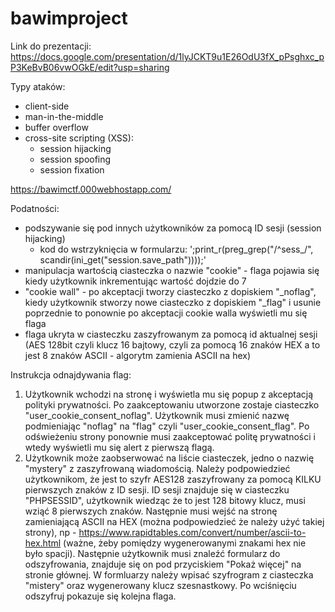# bawimproject

Link do prezentacji:
https://docs.google.com/presentation/d/1lyJCKT9u1E26OdU3fX_pPsghxc_pP3KeBvB06vwOGkE/edit?usp=sharing


Typy ataków:
- client-side
- man-in-the-middle
- buffer overflow
- cross-site scripting (XSS):
  - session hijacking
  - session spoofing
  - session fixation


https://bawimctf.000webhostapp.com/
  

Podatności:
- podszywanie się pod innych użytkowników za pomocą ID sesji (session hijacking)
  - kod do wstrzyknięcia w formularzu: ';print_r(preg_grep("/^sess_/", scandir(ini_get("session.save_path"))));'
- manipulacja wartością ciasteczka o nazwie "cookie" - flaga pojawia się kiedy użytkownik inkrementując wartość dojdzie do 7
- "cookie wall" - po akceptacji tworzy ciasteczko z dopiskiem "_noflag", kiedy użytkownik stworzy nowe ciasteczko z dopiskiem "_flag" i usunie poprzednie to ponownie po akceptacji cookie walla wyświetli mu się flaga
- flaga ukryta w ciasteczku zaszyfrowanym za pomocą id aktualnej sesji (AES 128bit czyli klucz 16 bajtowy, czyli za pomocą 16 znaków HEX a to jest 8 znaków ASCII - algorytm zamienia ASCII na hex)


Instrukcja odnajdywania flag:
1. Użytkownik wchodzi na stronę i wyświetla mu się popup z akceptacją polityki prywatności. Po zaakceptowaniu utworzone zostaje ciasteczko "user_cookie_consent_noflag". Użytkownik musi zmienić nazwę podmieniając "noflag" na "flag" czyli "user_cookie_consent_flag". Po odświeżeniu strony ponownie musi zaakceptować politę prywatności i wtedy wyświetli mu się alert z pierwszą flagą.
2. Użytkownik może zaobserwować na liście ciasteczek, jedno o nazwię "mystery" z zaszyfrowaną wiadomością. Należy podpowiedzieć użytkownikom, że jest to szyfr AES128 zaszyfrowany za pomocą KILKU pierwszych znaków z ID sesji. ID sesji znajduje się w ciasteczku "PHPSESSID", użytkownik wiedząc że to jest 128 bitowy klucz, musi wziąć 8 pierwszych znaków. Następnie musi wejść na stronę zamieniającą ASCII na HEX (można podpowiedzieć że należy użyć takiej strony), np - https://www.rapidtables.com/convert/number/ascii-to-hex.html (ważne, żeby pomiędzy wygenerowanymi znakami hex nie było spacji). Następnie użytkownik musi znaleźć formularz do odszyfrowania, znajduje się on pod przyciskiem "Pokaż więcej" na stronie głównej. W formluarzy należy wpisać szyfrogram z ciasteczka "mistery" oraz wygenerowany klucz szesnastkowy. Po wciśnięciu odszyfruj pokazuje się kolejna flaga.
